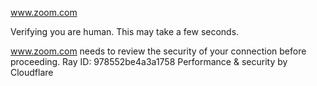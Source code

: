 www.zoom.com

Verifying you are human. This may take a few seconds.

www.zoom.com needs to review the security of your connection before proceeding.
Ray ID: 978552be4a3a1758
Performance & security by Cloudflare
